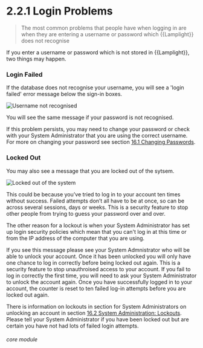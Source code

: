 # 2.2.1 Login Problems

> The most common problems that people have when logging in are when they are entering a username or password which {{Lamplight}} does not recognise



If you enter a username or password which is not stored in {{Lamplight}}, two things may happen. 

### Login Failed

If the database does not recognise your username, you will see a 'login failed' error message below the sign-in boxes.

![Username not recognised](2.2.0a.PNG)

You will see the same message if your password is not recognised.

If this problem persists, you may need to change your password or check with your System Administrator that you are using the correct username. For more on changing your password see section [16.1 Changing Passwords](help/index/p/16.1.0).


### Locked Out

You may also see a message that you are locked out of the sytsem.  

![Locked out of the system](2.2.0b.png)

This could be because you’ve tried to log in to your account ten times without success. Failed attempts don’t all have to be at once, so can be across several sessions, days or weeks. This is a security feature to stop other people from trying to guess your password over and over.

The other reason for a lockout is when your System Administrator has set up login security policies which mean that you can't log in at this time or from the IP address of the computer that you are using.

If you see this message please see your System Admnistrator who will be able to unlock your account. Once it has been unlocked you will only have one chance to log in correctly before being locked out again. This is a security feature to stop unauthroised access to your account. If you fail to log in correctly the first time, you will need to ask your System Administrator to unlock the account again. Once you have successfully logged in to your account, the counter is reset to ten failed log-in attempts before you are locked out again.

There is information on lockouts in section for System Administrators on unlocking an account in section [16.2 System Administration: Lockouts](help/index/p/16.2.0).  Please tell your System Administrator if you have been locked out but are certain you have not had lots of failed login attempts.


###### core module
